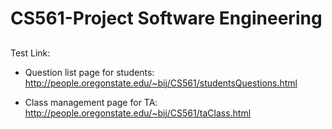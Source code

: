 # CS561-Project Software Engineering

##
Test Link:

* Question list page for students:
http://people.oregonstate.edu/~bij/CS561/studentsQuestions.html

* Class management page for TA:
http://people.oregonstate.edu/~bij/CS561/taClass.html